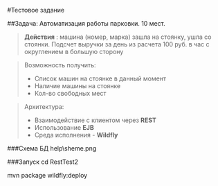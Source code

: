 #Тестовое задание 

##Задача: Автоматизация работы парковки. 10 мест.

> **Действия** : машина (номер, марка) зашла на стоянку, ушла со стоянки.
> Подсчет выручки за день из расчета 100 руб. в час с округлением в большую сторону


> Возможность получить:
> - Список машин на стоянке в данный момент
> - Наличие машины на стоянке
> - Кол-во свободных мест


> Архитектура:
> - Взаимодействие с клиентом через **REST**
> - Использование **EJB**
> - Среда исполнения - **Wildfly**


###Схема БД
help\sheme.png 

###Запуск
 cd RestTest2
 
 mvn package wildfly:deploy